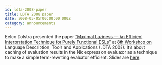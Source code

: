 ```yaml
---
id: ldta-2008-paper
title: LDTA 2008 paper 
date: 2008-05-05T00:00:00.000Z
category: announcements
---
```

Eelco Dolstra presented the paper [“Maximal Laziness — An Efficient Interpretation Technique for Purely Functional DSLs”](https://edolstra.github.io/pubs/laziness-ldta2008-final.pdf) at [8th Workshop on Language Description, Tools and Applications (LDTA 2008)](https://web.archive.org/web/20090716235453/http://ldta2008.inf.elte.hu/). It’s about caching of evaluation results in the Nix expression evaluator as a technique to make a simple term-rewriting evaluator efficient. Slides are [here](https://edolstra.github.io/talks/ldta-apr-2008.pdf).

